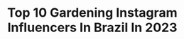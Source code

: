 ---
title: Top 10 Gardening Instagram Influencers In Brazil In 2023
description: >-
  Find top gardening Instagram influencers in Brazil in 2023. Most popular hashtags: #gardening #garden #jardim #nature.
platform: Instagram
hits: 23
text_top: Identify the best Instagram profiles on inBeat.
text_bottom: Our search engine aggregates 23 Instagram influencers like this in Brazil for you to connect with.
profiles:
  - username: "marcosjuniororquideas"
    fullname: >-
      Marcos Júnior Orquídeas
    bio: >-
      ASSISTA OS STORIES‼️ 027 - ES 🌅 🎥 Youtuber (263 MIL) e Digital influencer. +15 MILHÕES DE VISUALIZAÇÕES!!! 🌸🙏🙌
    location: "Brazil"
    followers: 73467
    engagement: 193
    commentsToLikes: 0.102739
    id: ck8t4wuci84os0j786fr7rqwc
    verified: false
    hashtags: "#orquidarios, #staghornferns, #fern, #plantsplantsplants"
  - username: "victor_horta_na_varanda"
    fullname: >-
      Victor Horta na Varanda
    bio: >-
      Comece hoje germinando uma semente que amanhã você colhe os frutos. Faça sua Horta em casa livre de venenos e químicas. Venha conosco nessa aventura 🏃
    location: "Brazil"
    followers: 13540
    engagement: 506
    commentsToLikes: 0.076427
    id: ck8t2j5ymzp7o0j78c3n8nuro
    verified: false
    hashtags: "#garden, #organic, #minhaprincesa, #love"
  - username: "dony.augusto"
    fullname: >-
      Dony
    bio: >-
      🇧🇷 Fotos, Rabiscos, Canções, Versos e Preces ©️ 100% Fotos Autorais (90%📱10%📷) 🚫 Não Roubem Fotos! ⚠️ Não Compro Seguidores! 🎶 ElvisFã
    location: "Brazil"
    followers: 2907
    engagement: 1634
    commentsToLikes: 0.064608
    id: ck8t8s83hlljo0j78l5qwy7pr
    verified: false
    hashtags: "#garden, #sky, #doodle, #newrepyear"
  - username: "gilbertoelkis"
    fullname: >-
      Gilberto Elkis
    bio: >-
      LANDSCAPE DESIGNER
    location: "Brazil"
    followers: 62056
    engagement: 211
    commentsToLikes: 0.020945
    id: ck14lgkguukat0i19ssdw69mq
    verified: false
    hashtags: "#landscapedesign, #flower, #paisagista, #landscape"
  - username: "danielnunes_paisagismo"
    fullname: >-
      Daniel Nunes Paisagismo
    bio: >-
      Brazilian Landscape Architect | São Paulo contato@danielnunes.com.br | 11 3082-4448 | 11 99595-4298
    location: "Brazil"
    followers: 53944
    engagement: 306
    commentsToLikes: 0.012681
    id: ck0w3hyqhti8c0i19e4x5w26f
    verified: false
    hashtags: ""
  - username: "joiasverdes"
    fullname: >-
      Jóias Verdes
    bio: >-
      🌵 Cactos•Suculentas•Portugal ®️ 👉🏼 INSPIRING PEOPLE 👈🏼 🌍 𝚂𝚑𝚒𝚙𝚙𝚒𝚗𝚐 𝚊𝚕𝚕 𝚘𝚟𝚎𝚛 𝙴𝚞𝚛𝚘𝚙𝚎 🌸 𝙷𝚊𝚗𝚍 𝚜𝚎𝚕𝚎𝚌𝚝𝚎𝚍 𝙿𝚕𝚊𝚗𝚝𝚜 𝚏𝚘𝚛 𝚜𝚎𝚕𝚕 👇🏼👇🏼👇🏼
    location: "Brazil"
    followers: 68395
    engagement: 119
    commentsToLikes: 0.023046
    id: ck14ii88ufj6c0i19c10ugj5h
    verified: false
    hashtags: "#igers, #gardening, #echeverialover, #naturephotography"
  - username: "nathalynnes"
    fullname: >-
      Nathaly
    bio: >-
      𝕳𝖊𝖑𝖑 𝕲𝖎𝖗𝖑 🔥 • 081 • goth | black metal | sovietwave | vk • parcerias dm 🖤: @notyourdeadvampire
    location: "Brazil"
    followers: 3656
    engagement: 1683
    commentsToLikes: 0.152413
    id: ck8t1st9qwvw40j78zen5jjam
    verified: false
    hashtags: "#witchcraft, #witch, #altgirl, #gothgirl"
  - username: "mattrozin"
    fullname: >-
      Matt Rozin
    bio: >-
      Arquiteto // Entusiasta por arte. @matheus.rozin Arte e Arquitetura 🏹
    location: "Brazil"
    followers: 6235
    engagement: 818
    commentsToLikes: 0.035016
    id: ck15sfq65csf80i19zyxcvoht
    verified: false
    hashtags: "#huskylove, #husky, #siberianhusky, #stapelia"
  - username: "umbotaniconoapartamento"
    fullname: >-
      Samuel Gonçalves
    bio: >-
      DOUTOR em BOTÂNICA, COLECIONADOR de PLANTAS, PROFESSOR de BIOLOGIA. Palestras e workshops. SUCULENTAS, ARÁCEAS, URBANJUNGLE. Link do canal 👇
    location: "Brazil"
    followers: 129851
    engagement: 461
    commentsToLikes: 0.039949
    id: ck0w3g5wat8f90i199vnanaf2
    verified: false
    hashtags: "#instaplant, #gaishan, #araceae, #aroidaddict"
  - username: "miguelsimek"
    fullname: >-
      Miguel Simek
    bio: >-
      Jeweller. Traveller. Foodie. Czech, Made in Brazil For my next trick I'll need a volunteer @simekfinejewelry www.facebook.com/simek
    location: "Brazil"
    followers: 5382
    engagement: 929
    commentsToLikes: 0.114700
    id: ckf5l36rno7am0j236yacsuqx
    verified: false
    hashtags: "#barragrande, #peninsulademarau, #gavea, #marebaixa"
---